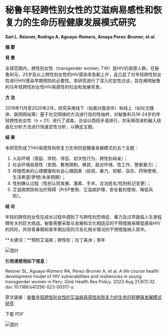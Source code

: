 # 秘鲁年轻跨性别女性的艾滋病易感性和恢复力的生命历程健康发展模式研究

**Sari L. Reisner, Rodrigo A. Aguayo-Romero, Amaya Perez-Brumer, et al.**

**摘 要**

**背 景**

全球范围内，跨性别女性（transgender women, TW）是HIV的易感人群。在秘鲁利马，25岁及以上跨性别女性的HIV感染率急剧上升，这凸显了对年轻跨性别女性进行HIV感染早期预防的必要性。本研究进行了深入的定性访谈，旨在阐明秘鲁利马年轻跨性别女性HIV易感性的社会和发展背景。

**方 法**

2019年11月至2020年2月，研究采用线下（如面对面宣传）和线上（如社交媒体、联网网站等）基于社交网络的方法进行目的性抽样，对秘鲁利马16-24岁的年轻跨性别女性（n = 21）进行了调查。访谈以西班牙语进行，并采用改进的融入结晶化分析方法进行快速定性分析，以确定主题。

**结 果**

本研究形成了HIV易感性和恢复力生命历程健康发展模式的五个主题：
1. 人际环境（家庭、学校、伴侣、初次性行为、跨性别母亲）；
2. 社会环境易感性（贫困、教育限制、移民、敌对环境、性工作、警察暴力）；
3. 伴随而来的心理健康和社会心理因素（歧视、暴力、抑郁、自杀、药物使用、生活希望/梦想/未来预期）；
4. 性别确认过程（性别认同发展、激素、手术、合法姓名/性别标记变更）；
5. 艾滋病预防和治疗障碍（PrEP使用、艾滋病护理、安全套的使用、降低风险）。

**结 论**

年轻的跨性别女性在成长过程中遇到了与跨性别恐惧症、暴力及过早面临人生里程碑有关的巨大挑战。秘鲁需要采取与发展和文化相适应的干预措施来降低感染HIV的风险，并将青春期和青年期出现的污名化相关情况的干预措施纳入其中。

**关键词：**预防艾滋病；跨性别；拉丁美洲；青年

![图片](http://wuda-12138.oss-cn-beijing.aliyuncs.com/1594889950501-2c6557be2d479fafb9659627386be16.png)

**引用请使用如下信息：**

Reisner SL, Aguayo-Romero RA, Perez-Brumer A, et al. A life course health development model of HIV vulnerabilities and resiliencies in young transgender women in Peru. Glob Health Res Policy. 2023 Aug 21;8(1):32. doi: 10.1186/s41256-023-00317-y. 

原文链接：[秘鲁年轻跨性别女性的艾滋病易感性和恢复力的生命历程健康发展模式研究](https://ghrp.biomedcentral.com/articles/10.1186/s41256-023-00317-y)

下载 PDF

![图片](https://wuda-12138.oss-cn-beijing.aliyuncs.com/1594889950501-2c6557be2d479fafb9659627386be16.png)